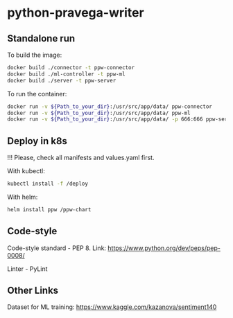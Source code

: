 # python-pravega-writer

## Standalone run

To build the image:

```bash
docker build ./connector -t ppw-connector
docker build ./ml-controller -t ppw-ml
docker build ./server -t ppw-server
```

To run the container:

```bash
docker run -v ${Path_to_your_dir}:/usr/src/app/data/ ppw-connector
docker run -v ${Path_to_your_dir}:/usr/src/app/data/ ppw-ml
docker run -v ${Path_to_your_dir}:/usr/src/app/data/ -p 666:666 ppw-server
```

## Deploy in k8s

!!! Please, check all manifests and values.yaml first.

With kubectl:

```bash
kubectl install -f /deploy
```

With helm:

```bash
helm install ppw /ppw-chart
```

## Code-style

Code-style standard - PEP 8. Link: https://www.python.org/dev/peps/pep-0008/

Linter - PyLint

## Other Links

Dataset for ML training: https://www.kaggle.com/kazanova/sentiment140